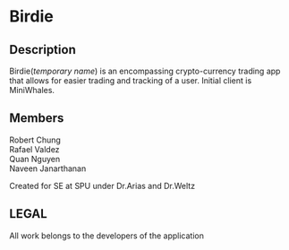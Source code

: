 # Birdie

## Description
Birdie(<i>temporary name</i>) is an encompassing crypto-currency trading app that allows for easier trading and tracking of a user. Initial client is MiniWhales.

## Members
Robert Chung<br>
Rafael Valdez<br>
Quan Nguyen<br>
Naveen Janarthanan<br>

Created for SE at SPU under Dr.Arias and Dr.Weltz

## LEGAL
All work belongs to the developers of the application
